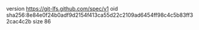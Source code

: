 version https://git-lfs.github.com/spec/v1
oid sha256:8e84e0f24b0adf9d2154f413ca55d22c2109ad6454ff98c4c5b83ff32cac4c2b
size 86
